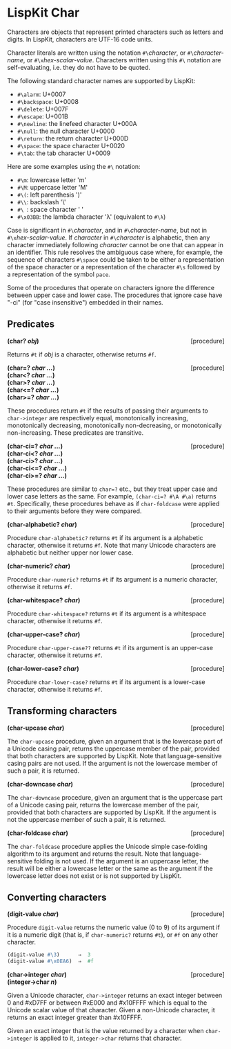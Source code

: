 # LispKit Char

Characters are objects that represent printed characters such as letters and digits. In LispKit, characters are UTF-16 code units. 

Character literals are written using the notation `#\`_character_, or `#\`_character-name_, or `#\x`_hex-scalar-value_. Characters written using this `#\` notation are self-evaluating, i.e. they do not have to be quoted.

The following standard character names are supported by LispKit:

   - `#\alarm`: U+0007
   - `#\backspace`: U+0008
   - `#\delete`: U+007F
   - `#\escape`: U+001B
   - `#\newline`: the linefeed character U+000A
   - `#\null`: the null character U+0000
   - `#\return`: the return character U+000D
   - `#\space`: the space character U+0020
   - `#\tab`: the tab character U+0009

Here are some examples using the `#\` notation:

   - `#\m`: lowercase letter 'm'
   - `#\M`: uppercase letter 'M'
   - `#\(`: left parenthesis ')'
   - `#\\`: backslash '\\'
   - `#\ `: space character ' '
   - `#\x03BB`: the lambda character 'λ' (equivalent to `#\λ`)

Case is significant in `#\`_character_, and in `#\`_character-name_, but not in `#\x`_hex-scalar-value_. If _character_ in `#\`_character_ is alphabetic, then any character immediately following _character_ cannot be one that can appear in an identifier. This rule resolves the ambiguous case where, for example, the sequence of characters `#\space` could be taken to be either a representation of the space character or a representation of the character `#\s` followed by a representation of the symbol `pace`.

Some of the procedures that operate on characters ignore the difference between upper case and lower case. The procedures that ignore case have "-ci" (for "case insensitive") embedded in their names.


## Predicates

**(char? _obj_)** &nbsp;&nbsp;&nbsp; <span style="float:right;text-align:rigth;">[procedure]</span>  

Returns `#t` if _obj_ is a character, otherwise returns `#f`.

**(char=? _char ..._)** &nbsp;&nbsp;&nbsp; <span style="float:right;text-align:rigth;">[procedure]</span>  
**(char\<? _char ..._)**  
**(char\>? _char ..._)**  
**(char\<=? _char ..._)**  
**(char\>=? _char ..._)**  

These procedures return `#t` if the results of passing their arguments to `char->integer` are respectively equal, monotonically increasing, monotonically decreasing, monotonically non-decreasing, or monotonically non-increasing. These predicates are transitive.

**(char-ci=? _char ..._)** &nbsp;&nbsp;&nbsp; <span style="float:right;text-align:rigth;">[procedure]</span>  
**(char-ci\<? _char ..._)**  
**(char-ci\>? _char ..._)**  
**(char-ci\<=? _char ..._)**  
**(char-ci\>=? _char ..._)**  

These procedures are similar to `char=?` etc., but they treat upper case and lower case letters as the same. For example, `(char-ci=? #\A #\a)` returns `#t`. Specifically, these procedures behave as if `char-foldcase` were applied to their arguments before they were compared.

**(char-alphabetic? _char_)** &nbsp;&nbsp;&nbsp; <span style="float:right;text-align:rigth;">[procedure]</span>  

Procedure `char-alphabetic?` returns `#t` if its argument is a alphabetic character, otherwise it returns `#f`. Note that many Unicode characters are alphabetic but neither upper nor lower case.

**(char-numeric? _char_)** &nbsp;&nbsp;&nbsp; <span style="float:right;text-align:rigth;">[procedure]</span>  

Procedure `char-numeric?` returns `#t` if its argument is a numeric character, otherwise it returns `#f`.

**(char-whitespace? _char_)** &nbsp;&nbsp;&nbsp; <span style="float:right;text-align:rigth;">[procedure]</span>  

Procedure `char-whitespace?` returns `#t` if its argument is a whitespace character, otherwise it returns `#f`.

**(char-upper-case? _char_)** &nbsp;&nbsp;&nbsp; <span style="float:right;text-align:rigth;">[procedure]</span>  

Procedure `char-upper-case??` returns `#t` if its argument is an upper-case character, otherwise it returns `#f`.

**(char-lower-case? _char_)** &nbsp;&nbsp;&nbsp; <span style="float:right;text-align:rigth;">[procedure]</span>  

Procedure `char-lower-case?` returns `#t` if its argument is a lower-case character, otherwise it returns `#f`.


## Transforming characters

**(char-upcase _char_)** &nbsp;&nbsp;&nbsp; <span style="float:right;text-align:rigth;">[procedure]</span>  

The `char-upcase` procedure, given an argument that is the lowercase part of a Unicode casing pair, returns the uppercase member of the pair, provided that both characters are supported by LispKit. Note that language-sensitive casing pairs are not used. If the argument is not the lowercase member of such a pair, it is returned.

**(char-downcase _char_)** &nbsp;&nbsp;&nbsp; <span style="float:right;text-align:rigth;">[procedure]</span>  

The `char-downcase` procedure, given an argument that is the uppercase part of a Unicode casing pair, returns the lowercase member of the pair, provided that both characters are supported by LispKit. If the argument is not the uppercase member of such a pair, it is returned.

**(char-foldcase _char_)** &nbsp;&nbsp;&nbsp; <span style="float:right;text-align:rigth;">[procedure]</span>  

The `char-foldcase` procedure applies the Unicode simple case-folding algorithm to its argument and returns the result. Note that language-sensitive folding is not used. If the argument is an uppercase letter, the result will be either a lowercase letter or the same as the argument if the lowercase letter does not exist or is not supported by LispKit.


## Converting characters

**(digit-value _char_)** &nbsp;&nbsp;&nbsp; <span style="float:right;text-align:rigth;">[procedure]</span>  

Procedure `digit-value` returns the numeric value (0 to 9) of its argument if it is a numeric digit (that is, if `char-numeric?` returns `#t`), or `#f` on any other character.

```scheme
(digit-value #\3)      ⇒  3
(digit-value #\x0EA6)  ⇒  #f
```

**(char-\>integer _char_)** &nbsp;&nbsp;&nbsp; <span style="float:right;text-align:rigth;">[procedure]</span>  
**(integer-\>char _n_)**  

Given a Unicode character, `char->integer` returns an exact integer between 0 and #xD7FF or between #xE000 and #x10FFFF which is equal to the Unicode scalar value of that character. Given a non-Unicode character, it returns an exact integer greater than #x10FFFF.

Given an exact integer that is the value returned by a character when `char->integer` is applied to it, `integer->char` returns that character.
